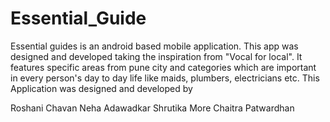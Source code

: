 # Essential_Guide
Essential guides is an android based mobile application. This app was designed and developed taking the inspiration from "Vocal for local". It features specific areas from pune city and categories which are important in every person's day to day life like maids, plumbers, electricians etc. This Application was designed and developed by

Roshani Chavan
Neha Adawadkar
Shrutika More
Chaitra Patwardhan
